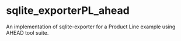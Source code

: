 sqlite_exporterPL_ahead
=======================

An implementation of sqlite-exporter for a Product Line example using AHEAD tool suite.
